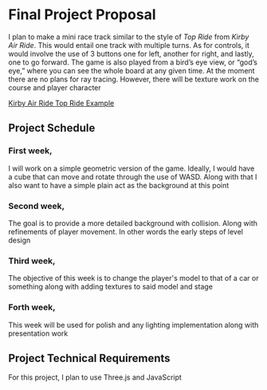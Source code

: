 # Final Project Proposal
I plan to make a mini race track similar to the style of *Top Ride* from *Kirby Air Ride*. 
This would entail one track with multiple turns. As for controls, it would involve the use
of 3 buttons one for left, another for right, and lastly, one to go forward. The game is
also played from a bird’s eye view, or “god’s eye,” where you can see the whole board at 
any given time. At the moment there are no plans for ray tracing. However, there will be 
texture work on the course and player character

[Kirby Air Ride Top Ride Example](https://youtu.be/ZkUwR8gZ0nc?si=9K6euKbLZB_azvui&t=1701)

## Project Schedule

### First week, 
I will work on a simple geometric version of the game. Ideally, I would have a cube that
can move and rotate through the use of WASD. Along with that I also want to have a simple
plain act as the background at this point

### Second week, 
The goal is to provide a more detailed background with collision. Along with refinements
of player movement. In other words the early steps of level design

### Third week,
The objective of this week is to change the player's model to that of a car or something
along with adding textures to said model and stage

### Forth week,
This week will be used for polish and any lighting implementation along with presentation work 

## Project Technical Requirements
For this project, I plan to use Three.js and JavaScript
